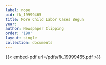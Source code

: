 ```yaml
---
label: nope
pid: fk_19999465
title: More Child Labor Cases Begun
year:
author: Newspaper Clipping
order: '190'
layout: single
collection: documents
---
```



{{< embed-pdf url=/pdfs/fk_19999465.pdf >}}